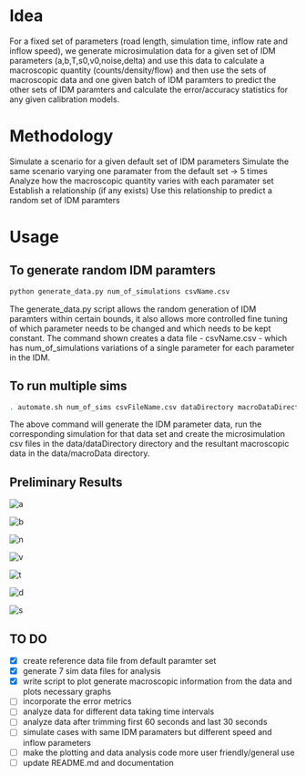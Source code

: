 # Idea

For a fixed set of parameters (road length, simulation time, inflow rate and inflow speed), we generate microsimulation data for a given set of IDM parameters (a,b,T,s0,v0,noise,delta) and use this data to calculate a macroscopic quantity (counts/density/flow) and then use the sets of macroscopic data and one given batch of IDM paramters to predict the other sets of IDM paramters and calculate the error/accuracy statistics for any given calibration models.

# Methodology
Simulate a scenario for a given default set of IDM parameters
Simulate the same scenario varying one paramater from the default set -> 5 times
Analyze how the macroscopic quantity varies with each paramater set
Establish a relationship (if any exists)
Use this relationship to predict a random set of IDM paramters

# Usage

## To generate random IDM paramters
```bash
python generate_data.py num_of_simulations csvName.csv
```
The generate_data.py script allows the random generation of IDM paramters within certain bounds, it also allows more controlled fine tuning of which parameter needs to be changed and which needs to be kept constant. The command shown creates a data file - csvName.csv - which has num_of_simulations variations of a single parameter for each parameter in the IDM.

## To run multiple sims
```bash
. automate.sh num_of_sims csvFileName.csv dataDirectory macroDataDirectory
```
The above command will generate the IDM parameter data, run the corresponding simulation for that data set and create the microsimulation csv files in the data/dataDirectory directory and the resultant macroscopic data in the data/macroData directory. 

## Preliminary Results
![a](https://github.com/shanto268/comprehensive_simulation_traffic_analysis_software/blob/master/a_params.png)

![b](https://github.com/shanto268/comprehensive_simulation_traffic_analysis_software/blob/master/b_params.png)

![n](https://github.com/shanto268/comprehensive_simulation_traffic_analysis_software/blob/master/noise_params.png)

![v](https://github.com/shanto268/comprehensive_simulation_traffic_analysis_software/blob/master/v0_params.png)

![t](https://github.com/shanto268/comprehensive_simulation_traffic_analysis_software/blob/master/T_params.png)

![d](https://github.com/shanto268/comprehensive_simulation_traffic_analysis_software/blob/master/delta_params.png)

![s](https://github.com/shanto268/comprehensive_simulation_traffic_analysis_software/blob/master/s0_params.png)

## TO DO
- [x] create reference data file from default paramter set
- [x] generate 7 sim data files for analysis
- [x] write script to plot generate macroscopic information from the data and plots necessary graphs
- [ ] incorporate the error metrics
- [ ] analyze data for different data taking time intervals
- [ ] analyze data after trimming first 60 seconds and last 30 seconds
- [ ] simulate cases with same IDM paramaters but different speed and inflow parameters
- [ ] make the plotting and data analysis code more user friendly/general use
- [ ] update README.md and documentation
